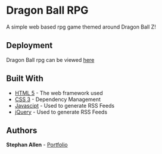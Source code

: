 # Dragon Ball RPG

A simple web based rpg game themed around Dragon Ball Z!

## Deployment
Dragon Ball rpg can be viewed [here]()

## Built With

* [HTML 5](http://www.dropwizard.io/1.0.2/docs/) - The web framework used
* [CSS 3](https://maven.apache.org/) - Dependency Management
* [Javascipt](https://rometools.github.io/rome/) - Used to generate RSS Feeds
* [jQuery](https://rometools.github.io/rome/) - Used to generate RSS Feeds

## Authors

**Stephan Allen** - [Portfolio](https://github.com/PurpleBooth)
